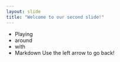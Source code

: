 ```yaml
---
layout: slide
title: "Welcome to our second slide!"
---
```

+ Playing
+ around
+ with
+ Markdown
Use the left arrow to go back!
